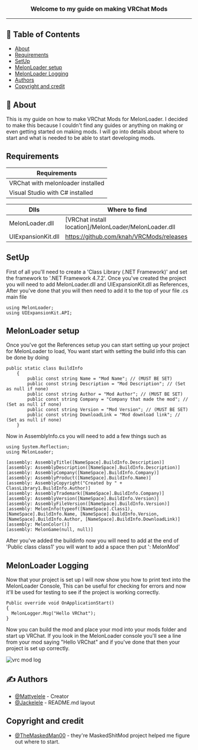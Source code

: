 <h3 align="center">Welcome to my guide on making VRChat Mods</h3>

---

## 📝 Table of Contents

- [About](#about)
- [Requirements](#requirements)
- [SetUp](#Setup)
- [MelonLoader setup](#melonloaderstart)
- [MelonLoader Logging](#melonloaderlogging)
- [Authors](#authors)
- [Copyright and credit](#Copyright)

## 🧐 About <a name = "about"></a>

This is my guide on how to make VRChat Mods for MelonLoader. I decided to make this because I couldn't find any guides or anything on making or even getting started on making mods. I will go into details about where to start and what is needed to be able to start developing mods.

## Requirements <a name = "requirements"></a>

| Requirements  |
| ------------- |
| VRChat with melonloader installed  |
| Visual Studio with C# installed |

| Dlls  | Where to find |
| ------------- | ------------- |
| MelonLoader.dll  | [VRChat install location]/MelonLoader/MelonLoader.dll   |
| UIExpansionKit.dll  | https://github.com/knah/VRCMods/releases |

## SetUp <a name = "Setup"></a>

First of all you'll need to create a 'Class Library (.NET Framework)' and set the framework to '.NET Framework 4.7.2'. Once you've created the project you will need to add MelonLoader.dll and UIExpansionKit.dll as References, After you've done that you will then need to add it to the top of your file .cs main file

```
using MelonLoader;
using UIExpansionKit.API;
```

## MelonLoader setup <a name = "melonloaderstart"></a>

Once you've got the References setup you can start setting up your project for MelonLoader to load, You want start with setting the build info this can be done by doing

```
public static class BuildInfo
    {
        public const string Name = "Mod Name"; // (MUST BE SET)
        public const string Description = "Mod Description"; // (Set as null if none)
        public const string Author = "Mod Author"; // (MUST BE SET)
        public const string Company = "Company that made the mod"; // (Set as null if none)
        public const string Version = "Mod Version"; // (MUST BE SET)
        public const string DownloadLink = "Mod download link"; // (Set as null if none)
    }
```

Now in AssemblyInfo.cs you will need to add a few things such as

```
using System.Reflection;
using MelonLoader;

[assembly: AssemblyTitle([NameSpace].BuildInfo.Description)]
[assembly: AssemblyDescription([NameSpace].BuildInfo.Description)]
[assembly: AssemblyCompany([NameSpace].BuildInfo.Company)]
[assembly: AssemblyProduct([NameSpace].BuildInfo.Name)]
[assembly: AssemblyCopyright("Created by " + ClassLibrary1.BuildInfo.Author)]
[assembly: AssemblyTrademark([NameSpace].BuildInfo.Company)]
[assembly: AssemblyVersion([NameSpace].BuildInfo.Version)]
[assembly: AssemblyFileVersion([NameSpace].BuildInfo.Version)]
[assembly: MelonInfo(typeof([NameSpace].Class1), [NameSpace].BuildInfo.Name, [NameSpace].BuildInfo.Version, [NameSpace].BuildInfo.Author, [NameSpace].BuildInfo.DownloadLink)]
[assembly: MelonColor()]
[assembly: MelonGame(null, null)]
```

After you've added the buildinfo now you will need to add at the end of 'Public class class1' you will want to add a space then put ': MelonMod'

## MelonLoader Logging <a name = "melonloaderlogging"></a>

Now that your project is set up I will now show you how to print text into the MelonLoader Console, This can be useful for checking for errors and now it'll be used for testing to see if the project is working correctly.

```
Public override void OnApplicationStart()
{
  MelonLogger.Msg("Hello VRChat");
}
```

Now you can build the mod and place your mod into your mods folder and start up VRChat. If you look in the MelonLoader console you'll see a line from your mod saying "Hello VRChat" and if you've done that then your project is set up correctly.

![vrc mod log](https://elele.dev/i/lAJu0/lEjINECI01.png/raw)

## ✍️ Authors <a name = "authors"></a>

- [@Mattyelele](https://github.com/Mattyelele) - Creator
- [@Jackelele](https://github.com/Jackelele) - README.md layout

## Copyright and credit <a name = "Copyright"></a>

- [@TheMaskedMan00](https://github.com/TheMaskedMan00/MaskedShitMod) - they're MaskedShitMod project helped me figure out where to start.
